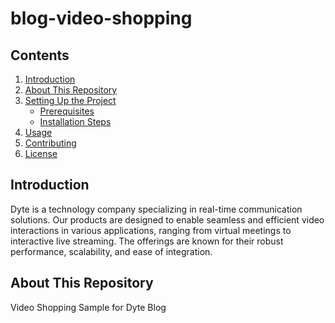 # blog-video-shopping

## Contents
1. [Introduction](#introduction)
2. [About This Repository](#about-this-repository)
3. [Setting Up the Project](#setting-up-the-project)
   - [Prerequisites](#prerequisites)
   - [Installation Steps](#installation-steps)
4. [Usage](#usage)
5. [Contributing](#contributing)
6. [License](#license)

## Introduction
Dyte is a technology company specializing in real-time communication solutions. Our products are designed to enable seamless and efficient video interactions in various applications, ranging from virtual meetings to interactive live streaming. The offerings are known for their robust performance, scalability, and ease of integration.

## About This Repository
Video Shopping Sample for Dyte Blog
